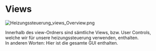 # Views 

![Heizungssteuerung_views_Overview.png](../../../resources/Heizungssteuerung_views_Overview.png)

Innerhalb des view-Ordners sind sämtliche Views, bzw. User Controls, welche wir für unsere heizungssteuerung verwenden, enthalten.<br>
In anderen Worten: Hier ist die gesamte GUI enthalten.
